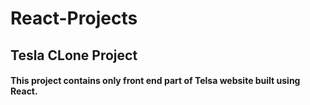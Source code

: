 # React-Projects

## Tesla CLone Project 
#### This project contains only front end part of Telsa website built using React.
